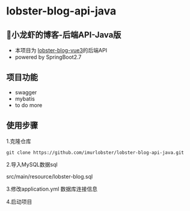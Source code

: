 # lobster-blog-api-java

## 🦞小龙虾的博客-后端API-Java版
- 本项目为 [lobster-blog-vue3](https://github.com/imurlobster/lobster-blog-vue3)的后端API
- powered by SpringBoot2.7


##  项目功能
- swagger
- mybatis
- to do more

## 使用步骤

1.克隆仓库

`git clone https://github.com/imurlobster/lobster-blog-api-java.git`

2.导入MySQL数据sql

src/main/resource/lobster-blog.sql

3.修改application.yml 数据库连接信息

4.启动项目





